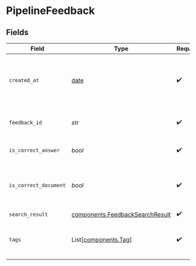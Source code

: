 # PipelineFeedback


## Fields

| Field                                                                          | Type                                                                           | Required                                                                       | Description                                                                    |
| ------------------------------------------------------------------------------ | ------------------------------------------------------------------------------ | ------------------------------------------------------------------------------ | ------------------------------------------------------------------------------ |
| `created_at`                                                                   | [date](https://docs.python.org/3/library/datetime.html#date-objects)           | :heavy_check_mark:                                                             | Datetime object, specifies when the feedback was created                       |
| `feedback_id`                                                                  | *str*                                                                          | :heavy_check_mark:                                                             | Unique identifier of the feedback                                              |
| `is_correct_answer`                                                            | *bool*                                                                         | :heavy_check_mark:                                                             | Feedback if the answer was correct                                             |
| `is_correct_document`                                                          | *bool*                                                                         | :heavy_check_mark:                                                             | Feedback if the document was matched correctly                                 |
| `search_result`                                                                | [components.FeedbackSearchResult](../../models/shared/feedbacksearchresult.md) | :heavy_check_mark:                                                             | N/A                                                                            |
| `tags`                                                                         | List[[components.Tag](../../models/shared/tag.md)]                             | :heavy_check_mark:                                                             | A list of tags associated with the feedback.                                   |
